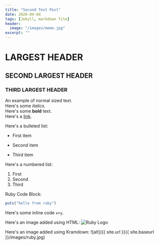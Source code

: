 ```yaml
---
title: "Second Test Post"
date: 2020-04-04
tags: [Jekyll, markdown file]
header:
  image: "/images/meme.jpg"
excerpt: ""
---
```


# LARGEST HEADER
## SECOND LARGEST HEADER
### THIRD LARGEST HEADER

An example of normal sized text.  
Here's some *italics*.  
Here's some **bold** text.  
Here's a [link](https://github.com/).  

Here's a bulleted list:
* First item
+ Second item
- Third item

Here's a numbered list:
1. First
2. Second
3. Third

Ruby Code Block:
```ruby
puts("hello from ruby")
```
Here's some inline code `x+y`.

Here's an image added using HTML:
<img src="{{ site.url }}{{ site.baseurl }}/images/ruby.jpg" alt="Ruby Logo" class="full">

Here's an image added using Kramdown:
![alt]({{ site.url }}{{ site.baseurl }}/images/ruby.jpg)
